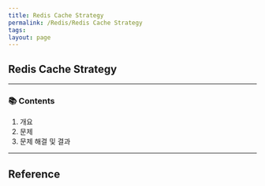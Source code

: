 ```yaml
---
title: Redis Cache Strategy
permalink: /Redis/Redis Cache Strategy
tags: 
layout: page
---
```


## Redis Cache Strategy

---

### 📚 Contents

1. 개요
2. 문제
3. 문제 해결 및 결과

---

## Reference
